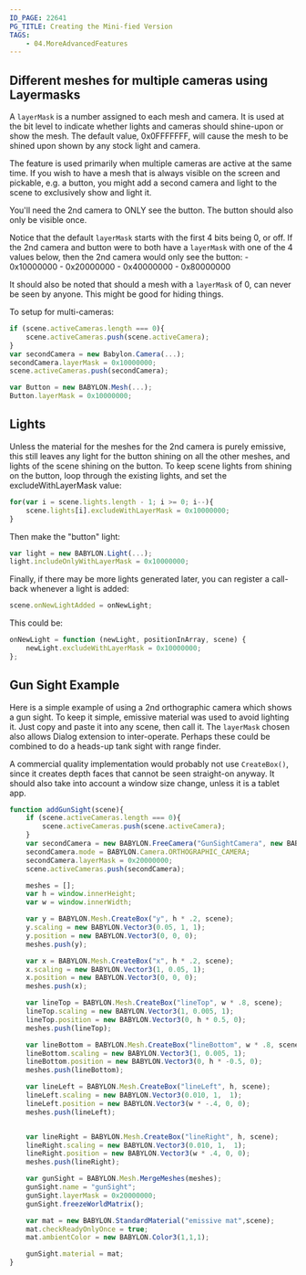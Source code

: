 ```yaml
---
ID_PAGE: 22641
PG_TITLE: Creating the Mini-fied Version
TAGS:
    - 04.MoreAdvancedFeatures
---
```

## Different meshes for multiple cameras using Layermasks

A ```layerMask``` is a number assigned to each mesh and camera. It is used at the bit level to indicate whether lights and cameras should shine-upon or show the mesh. The default value, 0x0FFFFFFF, will cause the mesh to be shined upon shown by any stock light and camera.

The feature is used primarily when multiple cameras are active at the same time. If you wish to have a mesh that is always visible on the screen and pickable, e.g. a button, you might add a second camera and light to the scene to exclusively show and light it.

You'll need the 2nd camera to ONLY see the button. The button should also only be visible once.

Notice that the default ```layerMask``` starts with the first 4 bits being 0, or off. If the 2nd camera and button were to both have a ```layerMask``` with one of the 4 values below, then the 2nd camera would only see the button: - 0x10000000 - 0x20000000 - 0x40000000 - 0x80000000

It should also be noted that should a mesh with a ```layerMask``` of 0, can never be seen by anyone. This might be good for hiding things.

To setup for multi-cameras:

```javascript
if (scene.activeCameras.length === 0){
    scene.activeCameras.push(scene.activeCamera);
}
var secondCamera = new Babylon.Camera(...);
secondCamera.layerMask = 0x10000000;
scene.activeCameras.push(secondCamera);

var Button = new BABYLON.Mesh(...);
Button.layerMask = 0x10000000;
```

## Lights

Unless the material for the meshes for the 2nd camera is purely emissive, this still leaves any light for the button shining on all the other meshes, and lights of the scene shining on the button. To keep scene lights from shining on the button, loop through the existing lights, and set the excludeWithLayerMask value:

```javascript
for(var i = scene.lights.length - 1; i >= 0; i--){
    scene.lights[i].excludeWithLayerMask = 0x10000000;
}
```

Then make the "button" light:

```javascript
var light = new BABYLON.Light(...);
light.includeOnlyWithLayerMask = 0x10000000;
```

Finally, if there may be more lights generated later, you can register a call-back whenever a light is added:

```javascript
scene.onNewLightAdded = onNewLight;
```

This could be:

```javascript
onNewLight = function (newLight, positionInArray, scene) {
    newLight.excludeWithLayerMask = 0x10000000;
};
```

## Gun Sight Example

Here is a simple example of using a 2nd orthographic camera which shows a gun sight. To keep it simple, emissive material was used to avoid lighting it. Just copy and paste it into any scene, then call it. The ```layerMask``` chosen also allows Dialog extension to inter-operate. Perhaps these could be combined to do a heads-up tank sight with range finder.

A commercial quality implementation would probably not use ```CreateBox()```, since it creates depth faces that cannot be seen straight-on anyway. It should also take into account a window size change, unless it is a tablet app.

```javascript
function addGunSight(scene){
    if (scene.activeCameras.length === 0){
        scene.activeCameras.push(scene.activeCamera);
    }
    var secondCamera = new BABYLON.FreeCamera("GunSightCamera", new BABYLON.Vector3(0, 0, -50), scene);
    secondCamera.mode = BABYLON.Camera.ORTHOGRAPHIC_CAMERA;
    secondCamera.layerMask = 0x20000000;
    scene.activeCameras.push(secondCamera);

    meshes = [];
    var h = window.innerHeight;
    var w = window.innerWidth;

    var y = BABYLON.Mesh.CreateBox("y", h * .2, scene);
    y.scaling = new BABYLON.Vector3(0.05, 1, 1);
    y.position = new BABYLON.Vector3(0, 0, 0);
    meshes.push(y);

    var x = BABYLON.Mesh.CreateBox("x", h * .2, scene);
    x.scaling = new BABYLON.Vector3(1, 0.05, 1);
    x.position = new BABYLON.Vector3(0, 0, 0);
    meshes.push(x);

    var lineTop = BABYLON.Mesh.CreateBox("lineTop", w * .8, scene);
    lineTop.scaling = new BABYLON.Vector3(1, 0.005, 1);
    lineTop.position = new BABYLON.Vector3(0, h * 0.5, 0);
    meshes.push(lineTop);

    var lineBottom = BABYLON.Mesh.CreateBox("lineBottom", w * .8, scene);
    lineBottom.scaling = new BABYLON.Vector3(1, 0.005, 1);
    lineBottom.position = new BABYLON.Vector3(0, h * -0.5, 0);
    meshes.push(lineBottom);

    var lineLeft = BABYLON.Mesh.CreateBox("lineLeft", h, scene);
    lineLeft.scaling = new BABYLON.Vector3(0.010, 1,  1);
    lineLeft.position = new BABYLON.Vector3(w * -.4, 0, 0);
    meshes.push(lineLeft);


    var lineRight = BABYLON.Mesh.CreateBox("lineRight", h, scene);
    lineRight.scaling = new BABYLON.Vector3(0.010, 1,  1);
    lineRight.position = new BABYLON.Vector3(w * .4, 0, 0);
    meshes.push(lineRight);

    var gunSight = BABYLON.Mesh.MergeMeshes(meshes);
    gunSight.name = "gunSight";
    gunSight.layerMask = 0x20000000;
    gunSight.freezeWorldMatrix();

    var mat = new BABYLON.StandardMaterial("emissive mat",scene);
    mat.checkReadyOnlyOnce = true;
    mat.ambientColor = new BABYLON.Color3(1,1,1);

    gunSight.material = mat;
}
```